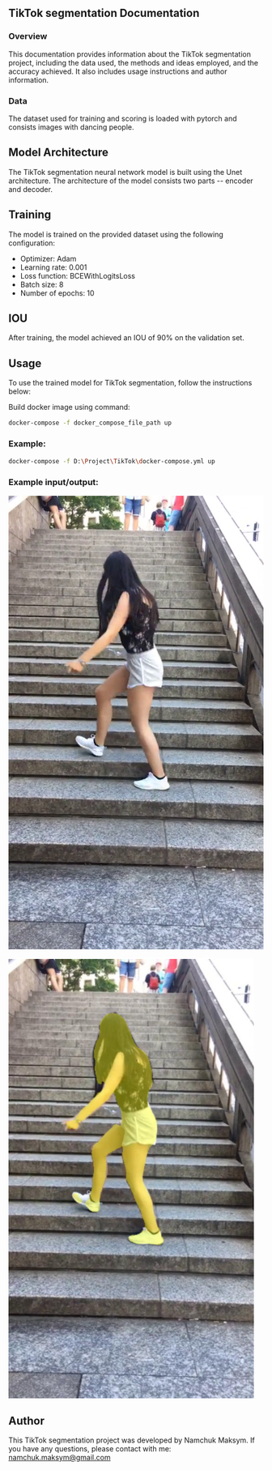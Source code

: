 ## TikTok segmentation Documentation

### Overview
This documentation provides information about the TikTok segmentation project, including the data used, the methods and ideas employed, and the accuracy achieved. It also includes usage instructions and author information.


### Data
The dataset used for training and scoring is loaded with pytorch and consists images with dancing people.

## Model Architecture
The TikTok segmentation neural network model is built using the Unet architecture. The architecture of the model consists two parts -- encoder and decoder.

## Training
The model is trained on the provided dataset using the following configuration:
- Optimizer: Adam
- Learning rate: 0.001
- Loss function: BCEWithLogitsLoss
- Batch size: 8
- Number of epochs: 10

## IOU
After training, the model achieved an IOU of 90% on the validation set.

## Usage
To use the trained model for TikTok segmentation, follow the instructions below:

Build docker image using command:
 ```bash
docker-compose -f docker_compose_file_path up
```
### Example:
```bash
docker-compose -f D:\Project\TikTok\docker-compose.yml up
```
### Example input/output:
    
![Input](input.png)


![output](output.png)
## Author
This TikTok segmentation project was developed by Namchuk Maksym. If you have any questions, please contact with me: namchuk.maksym@gmail.com
